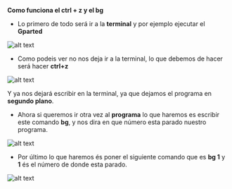 **Como funciona el ctrl + z y el bg**


- Lo primero de todo será ir a la **terminal** y por ejemplo ejecutar el **Gparted**

![alt text](https://user-images.githubusercontent.com/43348980/47800278-458d7c80-dd2c-11e8-87d1-3349af213f5f.PNG)

- Como podeis ver no nos deja ir a la terminal, lo que debemos de hacer será hacer **ctrl+z** 

![alt text](https://user-images.githubusercontent.com/43348980/47800287-49b99a00-dd2c-11e8-8586-7ce07448089d.PNG)

Y ya nos dejará escribir en la terminal, ya que dejamos el programa en **segundo plano**.

- Ahora si queremos ir otra vez al **programa** lo que haremos es escribir este comando **bg**, y nos dira en que número esta parado nuestro programa. 

![alt text](https://user-images.githubusercontent.com/43348980/47800294-4de5b780-dd2c-11e8-808a-b45927416d93.PNG)

- Por último lo que haremos és poner el siguiente comando que es **bg 1** y **1** és el número de donde esta parado.

![alt text](https://user-images.githubusercontent.com/43348980/47800298-50e0a800-dd2c-11e8-827e-8f7ffb0e80ae.PNG)

